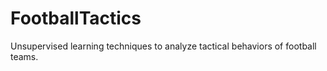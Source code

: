 # FootballTactics
Unsupervised learning techniques to analyze tactical behaviors of football teams.
